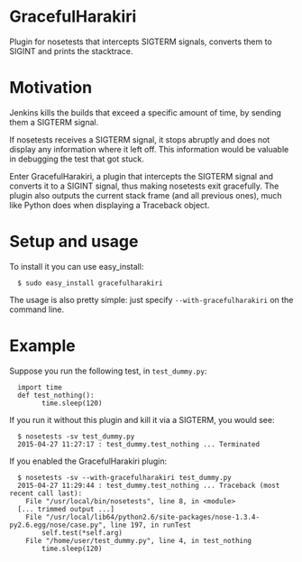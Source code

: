 # GracefulHarakiri
Plugin for nosetests that intercepts SIGTERM signals, converts them to SIGINT
and prints the stacktrace.


Motivation
==========

Jenkins kills the builds that exceed a specific amount of time, by sending them
a SIGTERM signal.

If nosetests receives a SIGTERM signal, it stops abruptly and does not
display any information where it left off. This information would be valuable
in debugging the test that got stuck.


Enter GracefulHarakiri, a plugin that intercepts the SIGTERM signal and
converts it to a SIGINT signal, thus making nosetests exit gracefully.
The plugin also outputs the current stack frame (and all previous ones), much
like Python does when displaying a Traceback object.


Setup and usage
===============

To install it you can use easy_install:

      $ sudo easy_install gracefulharakiri


The usage is also pretty simple: just specify `--with-gracefulharakiri` on the
command line.


Example
=======

Suppose you run the following test, in `test_dummy.py`:

      import time
      def test_nothing():
            time.sleep(120)

If you run it without this plugin and kill it via a SIGTERM, you would see:

      $ nosetests -sv test_dummy.py
      2015-04-27 11:27:17 : test_dummy.test_nothing ... Terminated

If you enabled the GracefulHarakiri plugin:

      $ nosetests -sv --with-gracefulharakiri test_dummy.py
      2015-04-27 11:29:44 : test_dummy.test_nothing ... Traceback (most recent call last):
        File "/usr/local/bin/nosetests", line 8, in <module>
      [... trimmed output ...]
        File "/usr/local/lib64/python2.6/site-packages/nose-1.3.4-py2.6.egg/nose/case.py", line 197, in runTest
            self.test(*self.arg)                                                                              
        File "/home/user/test_dummy.py", line 4, in test_nothing             
            time.sleep(120)
